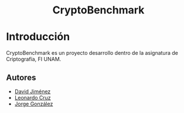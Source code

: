 <h1 align="center"> CryptoBenchmark </h1>

# Introducción

CryptoBenchmark es un proyecto desarrollo dentro de la asignatura de Criptografía, FI UNAM. 

## Autores

- [David Jiménez](https://github.com/Derek533z)
- [Leonardo Cruz](https://github.com/chow-chow)
- [Jorge González](https://github.com/JTGlez)
